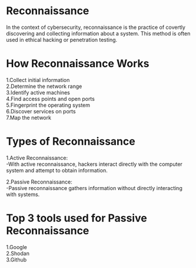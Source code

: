 # Reconnaissance

  In the context of cybersecurity, reconnaissance is the practice of covertly discovering and collecting information about a system. This method is often used in ethical hacking or penetration testing. 

# How Reconnaissance Works

  1.Collect initial information\
  2.Determine the network range\
  3.Identify active machines\
  4.Find access points and open ports\
  5.Fingerprint the operating system\
  6.Discover services on ports\
  7.Map the network
  
 # Types of Reconnaissance
   
   1.Active Reconnaissance:\
      -With active reconnaissance, hackers interact directly with the computer system and attempt to obtain information.
        
   2.Passive Reconnaissance:\
      -Passive reconnaissance gathers information without directly interacting with systems.
      
 # Top 3 tools used for Passive Reconnaissance
 
  1.Google\
  2.Shodan\
  3.Github
  
  
  
  
